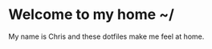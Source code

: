 Welcome to my home ~/
=====================

My name is Chris and these dotfiles make me feel at home.